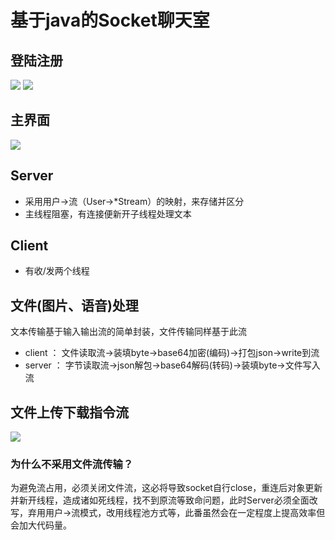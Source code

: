# 基于java的Socket聊天室
## 登陆注册
![](https://github.com/jiayiwang5/socket_java/blob/master/img/1.png)
![](https://github.com/jiayiwang5/socket_java/blob/master/img/2.png)
## 主界面
![](https://github.com/jiayiwang5/socket_java/blob/master/img/3.png)

## Server
* 采用用户->流（User->*Stream）的映射，来存储并区分
* 主线程阻塞，有连接便新开子线程处理文本
## Client
* 有收/发两个线程
## 文件(图片、语音)处理
文本传输基于输入输出流的简单封装，文件传输同样基于此流
* client ： 文件读取流->装填byte->base64加密(编码)->打包json->write到流
* server ： 字节读取流->json解包->base64解码(转码)->装填byte->文件写入流
## 文件上传下载指令流
![](https://github.com/jiayiwang5/socket_java/blob/master/img/4.png)
### 为什么不采用文件流传输？
  为避免流占用，必须关闭文件流，这必将导致socket自行close，重连后对象更新并新开线程，造成诸如死线程，找不到原流等致命问题，此时Server必须全面改写，弃用用户->流模式，改用线程池方式等，此番虽然会在一定程度上提高效率但会加大代码量。
